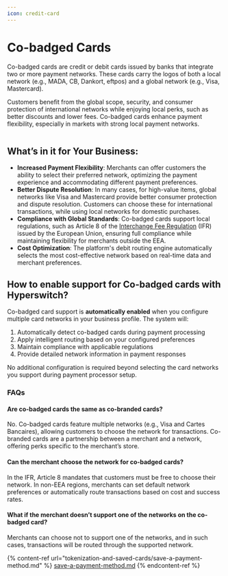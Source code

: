 ```yaml
---
icon: credit-card
---
```


# Co-badged Cards

Co-badged cards are credit or debit cards issued by banks that integrate two or more payment networks. These cards carry the logos of both a local network (e.g., MADA, CB, Dankort, eftpos) and a global network (e.g., Visa, Mastercard).&#x20;

Customers benefit from the global scope, security, and consumer protection of international networks while enjoying local perks, such as better discounts and lower fees. Co-badged cards enhance payment flexibility, especially in markets with strong local payment networks.

<figure><img src="https://lh7-rt.googleusercontent.com/docsz/AD_4nXf95RQ8eKXXo3IQI0TuK5Rcn_kiRM4u0VNdukMAFxleLIODje5FLFkO-SO2dK6EPtkNfhy8VYvFTt-NxGRB3RapqCqjyKs5mpFdYOZwsJELpUIGiDK9Kj4GXiId_macNX6_KntcIpzlBiV436h6q2Lo6xsT?key=cqdjEpZuvzmudtMKqZ5fuw" alt=""><figcaption></figcaption></figure>

## What’s in it for Your Business:

* **Increased Payment Flexibility**: Merchants can offer customers the ability to select their preferred network, optimizing the payment experience and accommodating different payment preferences.
* **Better Dispute Resolution**: In many cases, for high-value items, global networks like Visa and Mastercard provide better consumer protection and dispute resolution. Customers can choose these for international transactions, while using local networks for domestic purchases.
* **Compliance with Global Standards**: Co-badged cards support local regulations, such as Article 8 of the [Interchange Fee Regulation](https://eur-lex.europa.eu/legal-content/EN/TXT/?uri=CELEX%3A32015R0751) (IFR) issued by the European Union, ensuring full compliance while maintaining flexibility for merchants outside the EEA.
* **Cost Optimization**: The platform's debit routing engine automatically selects the most cost-effective network based on real-time data and merchant preferences.

## How to enable support for Co-badged cards with Hyperswitch?

Co-badged card support is **automatically enabled** when you configure multiple card networks in your business profile. The system will:

1. Automatically detect co-badged cards during payment processing
2. Apply intelligent routing based on your configured preferences
3. Maintain compliance with applicable regulations
4. Provide detailed network information in payment responses

No additional configuration is required beyond selecting the card networks you support during payment processor setup.

### FAQs

#### Are co-badged cards the same as co-branded cards?&#x20;

No. Co-badged cards feature multiple networks (e.g., Visa and Cartes Bancaires), allowing customers to choose the network for transactions. Co-branded cards are a partnership between a merchant and a network, offering perks specific to the merchant’s store.

#### Can the merchant choose the network for co-badged cards?&#x20;

In the IFR, Article 8 mandates that customers must be free to choose their network. In non-EEA regions, merchants can set default network preferences or automatically route transactions based on cost and success rates.

#### What if the merchant doesn’t support one of the networks on the co-badged card?&#x20;

Merchants can choose not to support one of the networks, and in such cases, transactions will be routed through the supported network.

{% content-ref url="tokenization-and-saved-cards/save-a-payment-method.md" %}
[save-a-payment-method.md](tokenization-and-saved-cards/save-a-payment-method.md)
{% endcontent-ref %}
